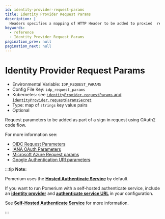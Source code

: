 ```yaml
---
id: identity-provider-request-params
title: Identity Provider Request Params
description: |
  Headers specifies a mapping of HTTP Header to be added to proxied  requests. Nota bene Downstream application headers will be overwritten by Pomerium's headers on conflict.
keywords:
  - reference
  - Identity Provider Request Params
pagination_prev: null
pagination_next: null
---
```


# Identity Provider Request Params

- Environmental Variable: `IDP_REQUEST_PARAMS`
- Config File Key: `idp_request_params`
- Kubernetes: see [`identityProvider.requestParams` and `identityProvider.requestParamsSecret`](/docs/deploying/k8s/reference#identityprovider)
- Type: map of `strings` key value pairs
- Optional

Request parameters to be added as part of a sign in request using OAuth2 code flow.

For more information see:

- [OIDC Request Parameters](https://openid.net/specs/openid-connect-basic-1_0.html#RequestParameters)
- [IANA OAuth Parameters](https://www.iana.org/assignments/oauth-parameters/oauth-parameters.xhtml)
- [Microsoft Azure Request params](https://docs.microsoft.com/en-us/azure/active-directory/develop/v2-oauth2-auth-code-flow#request-an-authorization-code)
- [Google Authentication URI parameters](https://developers.google.com/identity/protocols/oauth2/openid-connect)

:::tip **Note:**

Pomerium uses the [**Hosted Authenticate Service**](/docs/capabilities/hosted-authenticate-service) by default.

If you want to run Pomerium with a self-hosted authenticate service, include an [**identity provider**](/docs/identity-providers) and [**authenticate service URL**](/docs/reference/authenticate-service-url) in your configuration.

See [**Self-Hosted Authenticate Service**](/docs/capabilities/self-hosted-authenticate-service) for more information.

:::
